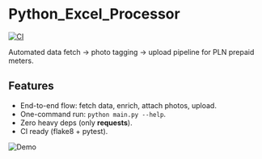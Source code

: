 # Python_Excel_Processor

[![CI](https://github.com/Citta123/Python_Excel_Processor/actions/workflows/ci.yaml/badge.svg)](https://github.com/Citta123/Python_Excel_Processor/actions)

Automated data fetch → photo tagging → upload pipeline for PLN prepaid meters.

## Features
- End-to-end flow: fetch data, enrich, attach photos, upload.
- One-command run: `python main.py --help`.
- Zero heavy deps (only **requests**).
- CI ready (flake8 + pytest).

![Demo](docs/assets/demo.gif)
